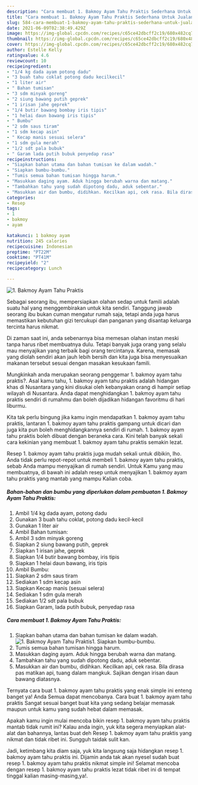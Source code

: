 ```yaml
---
description: "Cara membuat 1. Bakmoy Ayam Tahu Praktis Sederhana Untuk Jualan"
title: "Cara membuat 1. Bakmoy Ayam Tahu Praktis Sederhana Untuk Jualan"
slug: 584-cara-membuat-1-bakmoy-ayam-tahu-praktis-sederhana-untuk-jualan
date: 2021-06-09T02:38:49.429Z
image: https://img-global.cpcdn.com/recipes/c65ce42dbcff2c19/680x482cq70/1-bakmoy-ayam-tahu-praktis-foto-resep-utama.jpg
thumbnail: https://img-global.cpcdn.com/recipes/c65ce42dbcff2c19/680x482cq70/1-bakmoy-ayam-tahu-praktis-foto-resep-utama.jpg
cover: https://img-global.cpcdn.com/recipes/c65ce42dbcff2c19/680x482cq70/1-bakmoy-ayam-tahu-praktis-foto-resep-utama.jpg
author: Estelle Kelly
ratingvalue: 4.6
reviewcount: 10
recipeingredient:
- "1/4 kg dada ayam potong dadu"
- "3 buah tahu coklat potong dadu kecilkecil"
- "1 liter air"
- " Bahan tumisan"
- "3 sdm minyak goreng"
- "2 siung bawang putih geprek"
- "1 irisan jahe geprek"
- "1/4 butir bawang bombay iris tipis"
- "1 helai daun bawang iris tipis"
- " Bumbu"
- "2 sdm saus tiram"
- "1 sdm kecap asin"
- " Kecap manis sesuai selera"
- "1 sdm gula merah"
- "1/2 sdt pala bubuk"
- " Garam lada putih bubuk penyedap rasa"
recipeinstructions:
- "Siapkan bahan utama dan bahan tumisan ke dalam wadah."
- "Siapkan bumbu-bumbu."
- "Tumis semua bahan tumisan hingga harum."
- "Masukkan daging ayam. Aduk hingga berubah warna dan matang."
- "Tambahkan tahu yang sudah dipotong dadu, aduk sebentar."
- "Masukkan air dan bumbu, didihkan. Kecilkan api, cek rasa. Bila dirasa pas matikan api, tuang dalam mangkuk. Sajikan dengan irisan daun bawang diatasnya."
categories:
- Resep
tags:
- 1
- bakmoy
- ayam

katakunci: 1 bakmoy ayam 
nutrition: 245 calories
recipecuisine: Indonesian
preptime: "PT22M"
cooktime: "PT41M"
recipeyield: "2"
recipecategory: Lunch

---
```



![1. Bakmoy Ayam Tahu Praktis](https://img-global.cpcdn.com/recipes/c65ce42dbcff2c19/680x482cq70/1-bakmoy-ayam-tahu-praktis-foto-resep-utama.jpg)

Sebagai seorang ibu, mempersiapkan olahan sedap untuk famili adalah suatu hal yang menggembirakan untuk kita sendiri. Tanggung jawab seorang ibu bukan cuman mengatur rumah saja, tetapi anda juga harus memastikan kebutuhan gizi tercukupi dan panganan yang disantap keluarga tercinta harus nikmat.

Di zaman  saat ini, anda sebenarnya bisa memesan olahan instan meski tanpa harus ribet membuatnya dulu. Tetapi banyak juga orang yang selalu mau menyajikan yang terbaik bagi orang tercintanya. Karena, memasak yang diolah sendiri akan jauh lebih bersih dan kita juga bisa menyesuaikan makanan tersebut sesuai dengan masakan kesukaan famili. 



Mungkinkah anda merupakan seorang penggemar 1. bakmoy ayam tahu praktis?. Asal kamu tahu, 1. bakmoy ayam tahu praktis adalah hidangan khas di Nusantara yang kini disukai oleh kebanyakan orang di hampir setiap wilayah di Nusantara. Anda dapat menghidangkan 1. bakmoy ayam tahu praktis sendiri di rumahmu dan boleh dijadikan hidangan favoritmu di hari liburmu.

Kita tak perlu bingung jika kamu ingin mendapatkan 1. bakmoy ayam tahu praktis, lantaran 1. bakmoy ayam tahu praktis gampang untuk dicari dan juga kita pun boleh menghidangkannya sendiri di rumah. 1. bakmoy ayam tahu praktis boleh dibuat dengan beraneka cara. Kini telah banyak sekali cara kekinian yang membuat 1. bakmoy ayam tahu praktis semakin lezat.

Resep 1. bakmoy ayam tahu praktis juga mudah sekali untuk dibikin, lho. Anda tidak perlu repot-repot untuk membeli 1. bakmoy ayam tahu praktis, sebab Anda mampu menyajikan di rumah sendiri. Untuk Kamu yang mau membuatnya, di bawah ini adalah resep untuk menyajikan 1. bakmoy ayam tahu praktis yang mantab yang mampu Kalian coba.

<!--inarticleads1-->

##### Bahan-bahan dan bumbu yang diperlukan dalam pembuatan 1. Bakmoy Ayam Tahu Praktis:

1. Ambil 1/4 kg dada ayam, potong dadu
1. Gunakan 3 buah tahu coklat, potong dadu kecil-kecil
1. Gunakan 1 liter air
1. Ambil  Bahan tumisan:
1. Ambil 3 sdm minyak goreng
1. Siapkan 2 siung bawang putih, geprek
1. Siapkan 1 irisan jahe, geprek
1. Siapkan 1/4 butir bawang bombay, iris tipis
1. Siapkan 1 helai daun bawang, iris tipis
1. Ambil  Bumbu:
1. Siapkan 2 sdm saus tiram
1. Sediakan 1 sdm kecap asin
1. Siapkan  Kecap manis (sesuai selera)
1. Sediakan 1 sdm gula merah
1. Sediakan 1/2 sdt pala bubuk
1. Siapkan  Garam, lada putih bubuk, penyedap rasa




<!--inarticleads2-->

##### Cara membuat 1. Bakmoy Ayam Tahu Praktis:

1. Siapkan bahan utama dan bahan tumisan ke dalam wadah.
<img src="https://img-global.cpcdn.com/steps/1910b12904b15823/160x128cq70/1-bakmoy-ayam-tahu-praktis-langkah-memasak-1-foto.jpg" alt="1. Bakmoy Ayam Tahu Praktis">1. Siapkan bumbu-bumbu.
1. Tumis semua bahan tumisan hingga harum.
1. Masukkan daging ayam. Aduk hingga berubah warna dan matang.
1. Tambahkan tahu yang sudah dipotong dadu, aduk sebentar.
1. Masukkan air dan bumbu, didihkan. Kecilkan api, cek rasa. Bila dirasa pas matikan api, tuang dalam mangkuk. Sajikan dengan irisan daun bawang diatasnya.




Ternyata cara buat 1. bakmoy ayam tahu praktis yang enak simple ini enteng banget ya! Anda Semua dapat mencobanya. Cara buat 1. bakmoy ayam tahu praktis Sangat sesuai banget buat kita yang sedang belajar memasak maupun untuk kamu yang sudah hebat dalam memasak.

Apakah kamu ingin mulai mencoba bikin resep 1. bakmoy ayam tahu praktis mantab tidak rumit ini? Kalau anda ingin, yuk kita segera menyiapkan alat-alat dan bahannya, lantas buat deh Resep 1. bakmoy ayam tahu praktis yang nikmat dan tidak ribet ini. Sungguh taidak sulit kan. 

Jadi, ketimbang kita diam saja, yuk kita langsung saja hidangkan resep 1. bakmoy ayam tahu praktis ini. Dijamin anda tak akan nyesel sudah buat resep 1. bakmoy ayam tahu praktis nikmat simple ini! Selamat mencoba dengan resep 1. bakmoy ayam tahu praktis lezat tidak ribet ini di tempat tinggal kalian masing-masing,ya!.

